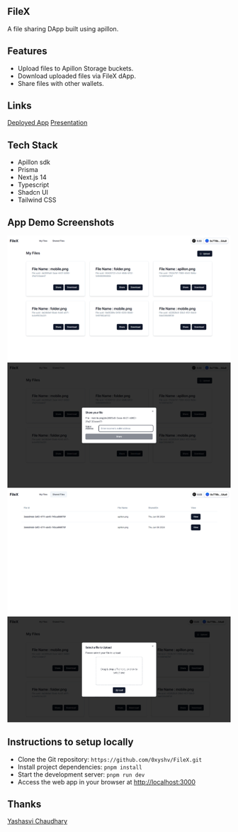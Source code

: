 ## FileX

A file sharing DApp built using apillon.

## Features

- Upload files to Apillon Storage buckets.
- Download uploaded files via FileX dApp.
- Share files with other wallets.

## Links

[Deployed App](filex-lake.vercel.app)
[Presentation](https://www.canva.com/design/DAGHSNi2Ims/n7GHkHk6Yyj_3SYauLPOcA/view?utm_content=DAGHSNi2Ims&utm_campaign=designshare&utm_medium=link&utm_source=editor)

## Tech Stack

- Apillon sdk
- Prisma
- Next.js 14
- Typescript
- Shadcn UI
- Tailwind CSS

## App Demo Screenshots

![image](/public/app/1.png)
![image](/public/app/2.png)
![image](/public/app/3.png)
![image](/public/app/4.png)

## Instructions to setup locally

- Clone the Git repository: `https://github.com/0xyshv/FileX.git`
- Install project dependencies: `pnpm install`
- Start the development server: `pnpm run dev`
- Access the web app in your browser at [http://localhost:3000](http://localhost:3000)

## Thanks

[Yashasvi Chaudhary](https://twitter.com/0xyshv)
